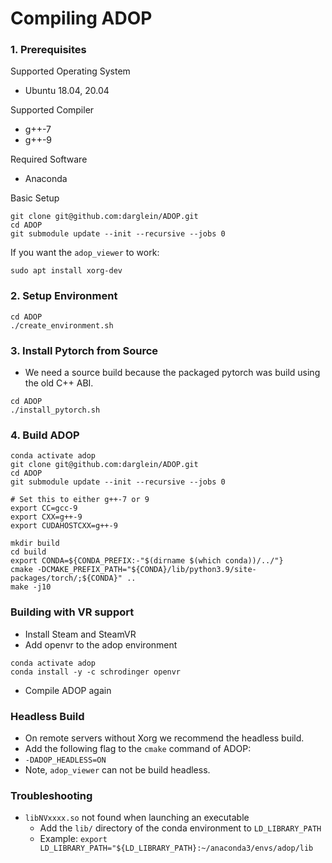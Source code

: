# Compiling ADOP

### 1. Prerequisites

Supported Operating System
 * Ubuntu 18.04, 20.04

Supported Compiler 
 * g++-7
 * g++-9

Required Software
 * Anaconda

Basic Setup
```shell
git clone git@github.com:darglein/ADOP.git
cd ADOP
git submodule update --init --recursive --jobs 0
```

If you want the `adop_viewer` to work:
```shell
sudo apt install xorg-dev
```

### 2. Setup Environment
 
```shell
cd ADOP
./create_environment.sh
```

### 3. Install Pytorch from Source
 
 * We need a source build because the packaged pytorch was build using the old C++ ABI. 
 
 ```shell
cd ADOP
./install_pytorch.sh
```

### 4. Build ADOP 

```shell
conda activate adop
git clone git@github.com:darglein/ADOP.git
cd ADOP
git submodule update --init --recursive --jobs 0

# Set this to either g++-7 or 9
export CC=gcc-9
export CXX=g++-9
export CUDAHOSTCXX=g++-9

mkdir build
cd build
export CONDA=${CONDA_PREFIX:-"$(dirname $(which conda))/../"}
cmake -DCMAKE_PREFIX_PATH="${CONDA}/lib/python3.9/site-packages/torch/;${CONDA}" ..
make -j10

```


### Building with VR support

 * Install Steam and SteamVR
 * Add openvr to the adop environment
```shell
conda activate adop
conda install -y -c schrodinger openvr 
```
 * Compile ADOP again

### Headless Build

 * On remote servers without Xorg we recommend the headless build.
 * Add the following flag to the `cmake` command of ADOP:
 * `-DADOP_HEADLESS=ON`
 * Note, `adop_viewer` can not be build headless.

### Troubleshooting

 * `libNVxxxx.so` not found when launching an executable
   * Add the `lib/` directory of the conda environment to `LD_LIBRARY_PATH`
   * Example: `export LD_LIBRARY_PATH="${LD_LIBRARY_PATH}:~/anaconda3/envs/adop/lib`